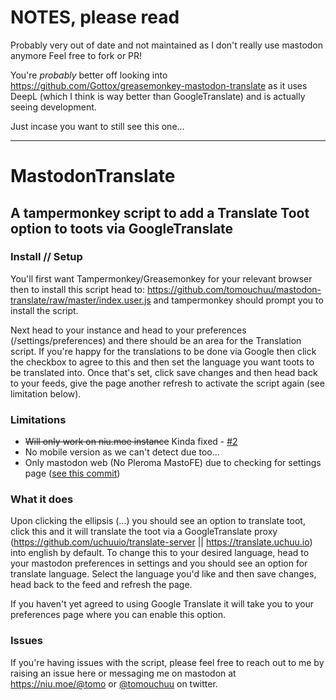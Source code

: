 # NOTES, please read

Probably very out of date and not maintained as I don't really use mastodon anymore
Feel free to fork or PR!

You're _probably_ better off looking into https://github.com/Gottox/greasemonkey-mastodon-translate as it uses DeepL (which I think is way better than GoogleTranslate) and is actually seeing development.

Just incase you want to still see this one...

----

# MastodonTranslate

## A tampermonkey script to add a Translate Toot option to toots via GoogleTranslate

### Install // Setup

You'll first want Tampermonkey/Greasemonkey for your relevant browser then to install this script head to: https://github.com/tomouchuu/mastodon-translate/raw/master/index.user.js and tampermonkey should prompt you to install the script.

Next head to your instance and head to your preferences (/settings/preferences) and there should be an area for the Translation script. If you're happy for the translations to be done via Google then click the checkbox to agree to this and then set the language you want toots to be translated into. Once that's set, click save changes and then head back to your feeds, give the page another refresh to activate the script again (see limitation below).

### Limitations

* ~~Will only work on niu.moe instance~~ Kinda fixed - [#2](https://github.com/tomouchuu/mastodon-translate/issues/2)
* No mobile version as we can't detect due too...
* Only mastodon web (No Pleroma MastoFE) due to checking for settings page ([see this commit](https://github.com/tomouchuu/mastodon-translate/commit/b1089be0e2380e066e962dcf487e838e3ee3ed1e#diff-69190d6f0d24b28a691a91348b1e79a0R142))

### What it does

Upon clicking the ellipsis (...) you should see an option to translate toot, click this and it will translate the toot via a GoogleTranslate proxy (https://github.com/uchuuio/translate-server || https://translate.uchuu.io) into english by default. To change this to your desired language, head to your mastodon preferences in settings and you should see an option for translate language. Select the language you'd like and then save changes, head back to the feed and refresh the page.

If you haven't yet agreed to using Google Translate it will take you to your preferences page where you can enable this option.

### Issues

If you're having issues with the script, please feel free to reach out to me by raising an issue here or messaging me on mastodon at https://niu.moe/@tomo or [@tomouchuu](https://www.twitter.com/tomouchuu) on twitter.
